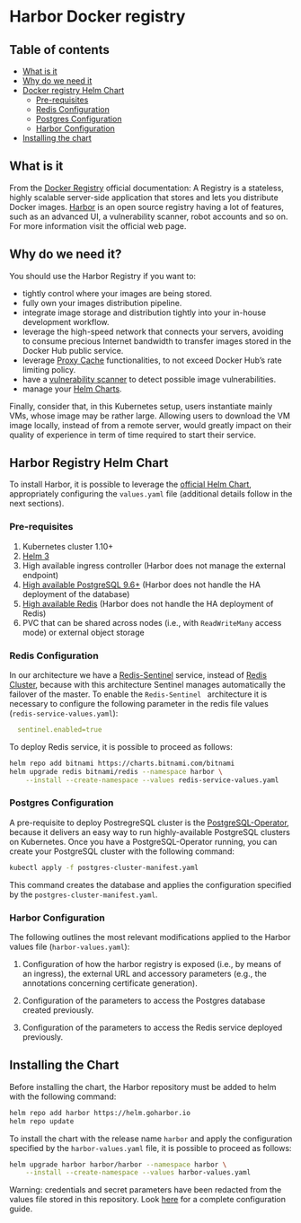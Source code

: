 # Harbor Docker registry

## Table of contents
- [What is it](#what-is-it)
- [Why do we need it](#why-do-we-need-it)
- [Docker registry Helm Chart](#harbor-registry-helm-chart)
  - [Pre-requisites](#pre-requisites)
  - [Redis Configuration](#redis-configuration)
  - [Postgres Configuration](#postgres-configuration)
  - [Harbor Configuration](#harbor-configuration)
- [Installing the chart](#installing-the-chart)


## What is it
From the [Docker Registry](https://docs.docker.com/registry/) official documentation: A Registry is a stateless, highly scalable server-side application that stores and lets you distribute Docker images.
[Harbor](https://goharbor.io/) is an open source registry having a lot of features, such as an advanced UI, a vulnerability scanner, robot accounts and so on. For more information visit the official web page.

## Why do we need it?
You should use the Harbor Registry if you want to:
- tightly control where your images are being stored.
- fully own your images distribution pipeline.
- integrate image storage and distribution tightly into your in-house development workflow.
- leverage the high-speed network that connects your servers, avoiding to consume precious Internet bandwidth to transfer images stored in the Docker Hub public service.
- leverage [Proxy Cache](https://goharbor.io/docs/2.4.0/administration/configure-proxy-cache/) functionalities, to not exceed Docker Hub’s rate limiting policy.
- have a [vulnerability scanner](https://goharbor.io/docs/2.4.0/administration/vulnerability-scanning/) to detect possible image vulnerabilities.
- manage your [Helm Charts](https://goharbor.io/docs/edge/working-with-projects/working-with-images/managing-helm-charts/).

Finally, consider that, in this Kubernetes setup, users instantiate mainly VMs, whose image may be rather large. Allowing users to download the VM image locally, instead of from a remote server, would greatly impact on their quality of experience in term of time required to start their service.

## Harbor Registry Helm Chart
To install Harbor, it is possible to leverage the [official Helm Chart](https://github.com/helm/charts/tree/master/stable/docker-registry), appropriately configuring the `values.yaml` file (additional details follow in the next sections).

### Pre-requisites

  1. Kubernetes cluster 1.10+
  2. [Helm 3](https://helm.sh/docs/intro/install/)
  3. High available ingress controller (Harbor does not manage the external endpoint)
  4. [High available PostgreSQL 9.6+](#postgres-configuration) (Harbor does not handle the HA deployment of the database)
  5. [High available Redis](#redis-configuration) (Harbor does not handle the HA deployment of Redis)
  6. PVC that can be shared across nodes (i.e., with `ReadWriteMany` access mode) or external object storage

### Redis Configuration
In our architecture we have a [Redis-Sentinel](https://redis.io/docs/manual/sentinel/) service, instead of [Redis Cluster](https://redis.io/docs/manual/scaling/), because with this architecture Sentinel manages automatically the failover of the master.
To enable the `Redis-Sentinel ` architecture it is necessary to configure the following parameter in the redis file values (`redis-service-values.yaml`):
```yaml
  sentinel.enabled=true
```

To deploy Redis service, it is possible to proceed as follows:
```bash
helm repo add bitnami https://charts.bitnami.com/bitnami
helm upgrade redis bitnami/redis --namespace harbor \
    --install --create-namespace --values redis-service-values.yaml
```

### Postgres Configuration
A pre-requisite to deploy PostregreSQL cluster is the [PostgreSQL-Operator](https://github.com/netgroup-polito/CrownLabs/tree/master/infrastructure/identity-provider#postgresql-operator), because it delivers an easy way to run highly-available PostgreSQL clusters on Kubernetes.
Once you have a PostgreSQL-Operator running, you can create your PostgreSQL cluster with the following command:
```bash
kubectl apply -f postgres-cluster-manifest.yaml
```
This command creates the database and applies the configuration specified by the `postgres-cluster-manifest.yaml`.

### Harbor Configuration
The following outlines the most relevant modifications applied to the Harbor values file (`harbor-values.yaml`):

  1. Configuration of how the harbor registry is exposed (i.e., by means of an ingress), the external URL and accessory parameters (e.g., the annotations concerning certificate generation).

  2. Configuration of the parameters to access the Postgres database created previously.

  3. Configuration of the parameters to access the Redis service deployed previously.

## Installing the Chart
Before installing the chart, the Harbor repository must be added to helm with the following command:
```bash
helm repo add harbor https://helm.goharbor.io
helm repo update
```
To install the chart with the release name `harbor` and apply the configuration specified by the `harbor-values.yaml` file, it is possible to proceed as follows:
```bash
helm upgrade harbor harbor/harbor --namespace harbor \
    --install --create-namespace --values harbor-values.yaml
```
Warning: credentials and secret parameters have been redacted from the values file stored in this repository.
Look [here](https://github.com/goharbor/harbor-helm) for a complete configuration guide.
